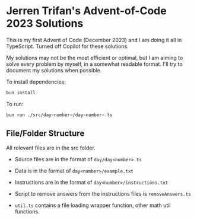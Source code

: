 # Jerren Trifan's Advent-of-Code 2023 Solutions

This is my first Advent of Code (December 2023) and I am doing it all in TypeScript. Turned off Copilot for these solutions.

My solutions may not be the most efficient or optimal, but I am aiming to solve every problem by myself, in a somewhat readable format. I'll try to document my solutions when possible.

To install dependencies:

```bash
bun install
```

To run:

```bash
bun run ./src/day<number>/day<number>.ts
```

## File/Folder Structure

All relevant files are in the src folder.

- Source files are in the format of ```day/day<number>.ts```

- Data is in the format of ```day<number>/example.txt```

- Instructions are in the format of ```day<number>/instructions.txt```

- Script to remove answers from the instructions files is ```removeAnswers.ts```

- ```util.ts``` contains a file loading wrapper function, other math util functions.
